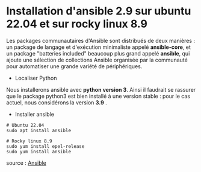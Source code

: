 # Installation d'ansible 2.9 sur ubuntu 22.04 et sur rocky linux 8.9

Les packages communautaires d'Ansible sont distribués de deux manières : un package de langage et d'exécution minimaliste appelé **ansible-core**, et un package "batteries included" beaucoup plus grand appelé **ansible**, qui ajoute une sélection de collections Ansible organisée par la communauté pour automatiser une grande variété de périphériques.

- Localiser Python

Nous installerons ansible avec **python version 3**. Ainsi il faudrait se rassurer que le package python3 est bien installé à une version stable : pour le cas actuel, nous considérons la version **3.9** .

- Installer ansible

```
# Ubuntu 22.04
sudo apt install ansible
```

```
# Rocky linux 8.9
sudo yum install epel-release
sudo yum install ansible
```

source : [Ansible](https://docs.ansible.com/ansible/latest/installation_guide/installation_distros.html)